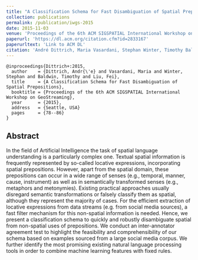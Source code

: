 ```yaml
---
title: "A Classification Schema for Fast Disambiguation of Spatial Prepositions"
collection: publications
permalink: /publication/iwgs-2015
date: 2015-11-03
venue: 'Proceedings of the 6th ACM SIGSPATIAL International Workshop on GeoStreaming'
paperurl: 'https://dl.acm.org/citation.cfm?id=2833167'
paperurltext: 'Link to ACM DL'
citation: 'André Dittrich, Maria Vasardani, Stephan Winter, Timothy Baldwin and <b>Fei Liu</b> (2015) <a href="http://liufly.github.io/files/papers/iwgs-2015.pdf"><u>A Classification Schema for Fast Disambiguation of Spatial Prepositions</u></a>, In <i>Proceedings of the 6th ACM SIGSPATIAL International Workshop on GeoStreaming</i>, Seattle, USA, pp. 78-86.'
---
```


```
@inproceedings{Dittrich+:2015,
  author    = {Dittrich, Andr{\'e} and Vasardani, Maria and Winter, Stephan and Baldwin, Timothy and Liu, Fei},
  title     = {A Classification Schema for Fast Disambiguation of Spatial Prepositions},
  booktitle = {Proceedings of the 6th ACM SIGSPATIAL International Workshop on GeoStreaming},
  year      = {2015},
  address   = {Seattle, USA}
  pages     = {78--86}
} 
```

## Abstract
In the field of Artificial Intelligence the task of spatial language understanding is a particularly complex one. Textual spatial information is frequently represented by so-called locative expressions, incorporating spatial prepositions. However, apart from the spatial domain, these prepositions can occur in a wide range of senses (e.g., temporal, manner, cause, instrument) as well as in semantically transformed senses (e.g., metaphors and metonymies). Existing practical approaches usually disregard semantic transformations or falsely classify them as spatial, although they represent the majority of cases. For the efficient extraction of locative expressions from data streams (e.g. from social media sources), a fast filter mechanism for this non-spatial information is needed. Hence, we present a classification schema to quickly and robustly disambiguate spatial from non-spatial uses of prepositions. We conduct an inter-annotator agreement test to highlight the feasibility and comprehensibility of our schema based on examples sourced from a large social media corpus. We further identify the most promising existing natural language processing tools in order to combine machine learning features with fixed rules.